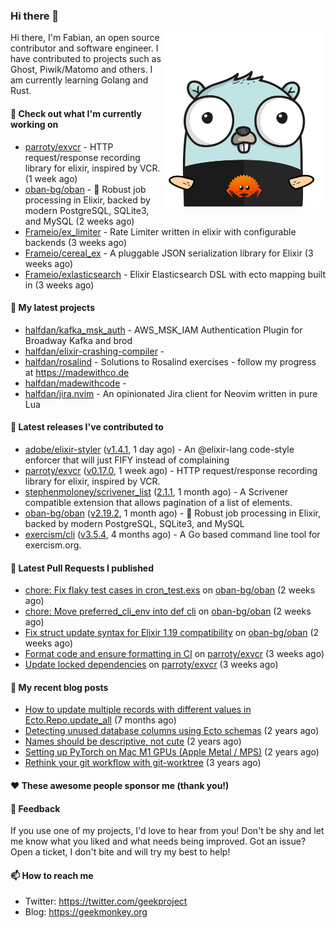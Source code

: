 ### Hi there 👋

<img align="right" src="https://raw.githubusercontent.com/halfdan/halfdan/master/assets/rustgopher.png" width="260">

Hi there, I'm Fabian, an open source contributor and software engineer. I have contributed to projects such as Ghost, Piwik/Matomo and others. I am currently learning Golang and Rust.

#### 👷 Check out what I'm currently working on

- [parroty/exvcr](https://github.com/parroty/exvcr) - HTTP request/response recording library for elixir, inspired by VCR. (1 week ago)
- [oban-bg/oban](https://github.com/oban-bg/oban) - 💎 Robust job processing in Elixir, backed by modern PostgreSQL, SQLite3, and MySQL (2 weeks ago)
- [Frameio/ex_limiter](https://github.com/Frameio/ex_limiter) - Rate Limiter written in elixir with configurable backends (3 weeks ago)
- [Frameio/cereal_ex](https://github.com/Frameio/cereal_ex) - A pluggable JSON serialization library for Elixir (3 weeks ago)
- [Frameio/exlasticsearch](https://github.com/Frameio/exlasticsearch) - Elixir Elasticsearch DSL with ecto mapping built in (3 weeks ago)

#### 🌱 My latest projects

- [halfdan/kafka_msk_auth](https://github.com/halfdan/kafka_msk_auth) - AWS_MSK_IAM Authentication Plugin for Broadway Kafka and brod
- [halfdan/elixir-crashing-compiler](https://github.com/halfdan/elixir-crashing-compiler) - 
- [halfdan/rosalind](https://github.com/halfdan/rosalind) - Solutions to Rosalind exercises - follow my progress at https://madewithco.de
- [halfdan/madewithcode](https://github.com/halfdan/madewithcode) - 
- [halfdan/jira.nvim](https://github.com/halfdan/jira.nvim) - An opinionated Jira client for Neovim written in pure Lua

#### 🔭 Latest releases I've contributed to

- [adobe/elixir-styler](https://github.com/adobe/elixir-styler) ([v1.4.1](https://github.com/adobe/elixir-styler/releases/tag/v1.4.1), 1 day ago) - An @elixir-lang code-style enforcer that will just FIFY instead of complaining
- [parroty/exvcr](https://github.com/parroty/exvcr) ([v0.17.0](https://github.com/parroty/exvcr/releases/tag/v0.17.0), 1 week ago) - HTTP request/response recording library for elixir, inspired by VCR.
- [stephenmoloney/scrivener_list](https://github.com/stephenmoloney/scrivener_list) ([2.1.1](https://github.com/stephenmoloney/scrivener_list/releases/tag/2.1.1), 1 month ago) - A Scrivener compatible extension that allows pagination of a list of elements.
- [oban-bg/oban](https://github.com/oban-bg/oban) ([v2.19.2](https://github.com/oban-bg/oban/releases/tag/v2.19.2), 1 month ago) - 💎 Robust job processing in Elixir, backed by modern PostgreSQL, SQLite3, and MySQL
- [exercism/cli](https://github.com/exercism/cli) ([v3.5.4](https://github.com/exercism/cli/releases/tag/v3.5.4), 4 months ago) - A Go based command line tool for exercism.org.

#### 🔨 Latest Pull Requests I published

- [chore: Fix flaky test cases in cron_test.exs](https://github.com/oban-bg/oban/pull/1270) on [oban-bg/oban](https://github.com/oban-bg/oban) (2 weeks ago)
- [chore: Move preferred_cli_env into def cli](https://github.com/oban-bg/oban/pull/1269) on [oban-bg/oban](https://github.com/oban-bg/oban) (2 weeks ago)
- [Fix struct update syntax for Elixir 1.19 compatibility](https://github.com/oban-bg/oban/pull/1268) on [oban-bg/oban](https://github.com/oban-bg/oban) (2 weeks ago)
- [Format code and ensure formatting in CI](https://github.com/parroty/exvcr/pull/234) on [parroty/exvcr](https://github.com/parroty/exvcr) (3 weeks ago)
- [Update locked dependencies](https://github.com/parroty/exvcr/pull/232) on [parroty/exvcr](https://github.com/parroty/exvcr) (3 weeks ago)

#### 📜 My recent blog posts

- [How to update multiple records with different values in Ecto.Repo.update_all](https://geekmonkey.org/updating-multiple-records-with-different-values-in-ecto-repo-update_all/) (7 months ago)
- [Detecting unused database columns using Ecto schemas](https://geekmonkey.org/detecting-unused-database-columns-using-ecto-schemas/) (2 years ago)
- [Names should be descriptive, not cute](https://geekmonkey.org/names-should-be-descriptive-not-cute/) (2 years ago)
- [Setting up PyTorch on Mac M1 GPUs (Apple Metal / MPS)](https://geekmonkey.org/setting-up-jupyter-lab-with-pytorch-on-a-mac-with-gpu/) (2 years ago)
- [Rethink your git workflow with git-worktree](https://geekmonkey.org/rethink-your-git-workflow-with-git-worktree/) (3 years ago)

#### ❤️ These awesome people sponsor me (thank you!)


#### 💬 Feedback

If you use one of my projects, I'd love to hear from you! Don't be shy and let me know what you liked
and what needs being improved. Got an issue? Open a ticket, I don't bite and will try my best to help!

#### 📫 How to reach me

- Twitter: https://twitter.com/geekproject
- Blog: https://geekmonkey.org
